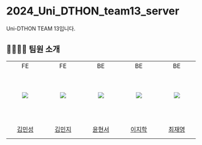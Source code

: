 # 2024_Uni_DTHON_team13_server
Uni-DTHON TEAM 13입니다.

## 👨‍👩‍👧‍👦 팀원 소개
<markdown-accessiblity-table data-catalyst=""><table>
  <tbody>
    <tr>
    <td align="center" width="130px">FE</td>
    <td align="center" width="130px">FE</td>
    <td align="center" width="130px">BE</td>
    <td align="center" width="130px">BE</td>
    <td align="center" width="130px">BE</td>
  </tr>
    <tr height="130px">
    <td align="center" width="130px">
      <a href="https://github.com/marudevelop"><img src="https://avatars.githubusercontent.com/u/105143258?v=4" style="max-width: 100%;"></a>
    </td>
    <td align="center" width="130px">
      <a href="https://github.com/"><img src="https://avatars.githubusercontent.com/u/105143258?v=4" style="max-width: 100%;"></a>
    </td>
    <td align="center" width="130px">
      <a href="https://github.com/hyeonseo"><img src="https://avatars.githubusercontent.com/u/15334772?v=4" style="max-width: 100%;"></a>
    </td>
    <td align="center" width="130px">
      <a href="https://github.com/easyhak"><img src="https://avatars.githubusercontent.com/u/48908552?v=4" style="max-width: 100%;"></a>
    </td>
<td align="center" width="130px">
      <a href="https://github.com/Choi-JY1107"><img src="https://avatars.githubusercontent.com/u/52996979?v=4" style="max-width: 100%;"></a>
    </td>
  </tr>
  <tr height="50px">
    <td align="center" width="130px">
      <a href="https://github.com/marudevelop">김민성</a>
    </td>
    <td align="center" width="130px">
      <a href="https://github.com/">김민지</a>
    </td>
    <td align="center" width="130px">
      <a href="https://github.com/hyeonseo">윤현서</a>
    </td>
    <td align="center" width="130px">
      <a href="https://github.com/easyhak">이지학</a>
    </td>
    <td align="center" width="130px">
      <a href="https://github.com/Choi-JY1107">최재영</a>
    </td>
  </tr>
</tbody></table></markdown-accessiblity-table>

